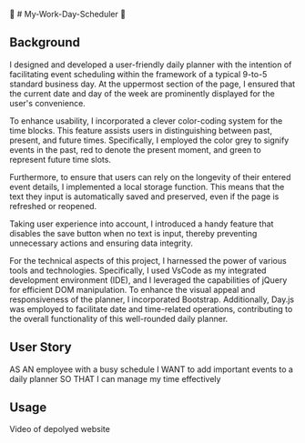 :memo: # My-Work-Day-Scheduler :memo:

## Background 
I designed and developed a user-friendly daily planner with the intention of facilitating event scheduling within the framework of a typical 9-to-5 standard business day. At the uppermost section of the page, I ensured that the current date and day of the week are prominently displayed for the user's convenience.

To enhance usability, I incorporated a clever color-coding system for the time blocks. This feature assists users in distinguishing between past, present, and future times. Specifically, I employed the color grey to signify events in the past, red to denote the present moment, and green to represent future time slots.

Furthermore, to ensure that users can rely on the longevity of their entered event details, I implemented a local storage function. This means that the text they input is automatically saved and preserved, even if the page is refreshed or reopened.

Taking user experience into account, I introduced a handy feature that disables the save button when no text is input, thereby preventing unnecessary actions and ensuring data integrity.

For the technical aspects of this project, I harnessed the power of various tools and technologies. Specifically, I used VsCode as my integrated development environment (IDE), and I leveraged the capabilities of jQuery for efficient DOM manipulation. To enhance the visual appeal and responsiveness of the planner, I incorporated Bootstrap. Additionally, Day.js was employed to facilitate date and time-related operations, contributing to the overall functionality of this well-rounded daily planner.

## User Story
AS AN employee with a busy schedule
I WANT to add important events to a daily planner
SO THAT I can manage my time effectively

## Usage
Video of depolyed website
